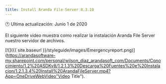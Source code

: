 ```yaml
---
title: Install Aranda File Server 8.3.10
---
```


🕐 Ultima actualización: Junio 1 de 2020


El siguiente video muestra como realizar la instalación Aranda File Server nuestro servidor de archivos.

[![]({{ site.baseurl }}/styleguide/images/Emergencyreport.png)](https://arandasoftware-my.sharepoint.com/personal/wilson_diaz_arandasoft_com/Documents/Conocimiento/1.2%20ASDKv8/1.2.1.3%20Descarga%20Fuentes%20e%20Instalacion/1.2.1.3.4%20Install%20ArandaFileServer.mp4?App=OneDriveWebVideo"Video Title").


